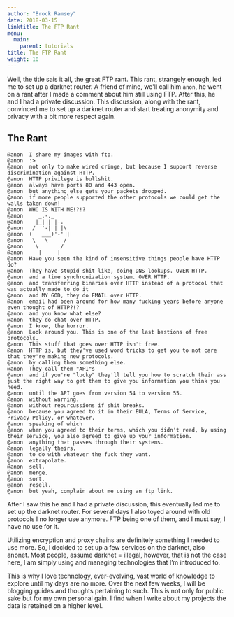 ```yaml
---
author: "Brock Ramsey"
date: 2018-03-15
linktitle: The FTP Rant
menu:
  main:
    parent: tutorials
title: The FTP Rant
weight: 10
---
```

Well, the title sais it all, the great FTP rant. This rant, strangely enough, led me to set up a darknet router. A friend of mine, we'll call him `anon`, he went on a rant after I made a comment about him still using FTP. After this, he and I had a private discussion. This discussion, along with the rant, convinced me to set up a darknet router and start treating anonymity and privacy with a bit more respect again.
## The Rant
```
@anon  I share my images with ftp.
@anon  :>
@anon  not only to make wired cringe, but because I support reverse discrimination against HTTP.
@anon  HTTP privilege is bullshit.
@anon  always have ports 80 and 443 open.
@anon  but anything else gets your packets dropped.
@anon  if more people supported the other protocols we could get the walls taken down!
@anon  WHO IS WITH ME!?!?
@anon     _.-._     
@anon    |_| | |-.  
@anon   /  '-| | |\ 
@anon  (   ___)'-' |
@anon   \   \     / 
@anon    \       /  
@anon     |     |   
@anon  Have you seen the kind of insensitive things people have HTTP do?
@anon  They have stupid shit like, doing DNS lookups. OVER HTTP.
@anon  and a time synchronization system. OVER HTTP.
@anon  and transferring binaries over HTTP instead of a protocol that was actually made to do it
@anon  and MY GOD, they do EMAIL over HTTP.
@anon  email had been around for how many fucking years before anyone even thought of HTTP?!?
@anon  and you know what else?
@anon  they do chat over HTTP.
@anon  I know, the horror.
@anon  Look around you. This is one of the last bastions of free protocols.
@anon  This stuff that goes over HTTP isn't free.
@anon  HTTP is, but they've used word tricks to get you to not care that they're making new protocols.
@anon  by calling them something else.
@anon  They call them "API"s
@anon  and if you're "lucky" they'll tell you how to scratch their ass just the right way to get them to give you information you think you need.
@anon  until the API goes from version 54 to version 55.
@anon  without warning.
@anon  without repurcussions if shit breaks.
@anon  because you agreed to it in their EULA, Terms of Service, Privacy Policy, or whatever.
@anon  speaking of which
@anon  when you agreed to their terms, which you didn't read, by using their service, you also agreed to give up your information.
@anon  anything that passes through their systems.
@anon  legally theirs.
@anon  to do with whatever the fuck they want.
@anon  extrapolate.
@anon  sell.
@anon  merge.
@anon  sort.
@anon  resell.
@anon  but yeah, complain about me using an ftp link.
```
After I saw this he and I had a private discussion, this eventually led me to set up the darknet router. For several days I also toyed around with old protocols I no longer use anymore. FTP being one of them, and I must say, I have no use for it.

Utilizing encryption and proxy chains are definitely something I needed to use more. So, I decided to set up a few services on the darknet, also anonet. Most people, assume darknet = illegal, however, that is not the case here, I am simply using and managing technologies that I’m introduced to.

This is why I love technology, ever-evolving, vast world of knowledge to explore until my days are no more. Over the next few weeks, I will be blogging guides and thoughts pertaining to such. This is not only for public sake but for my own personal gain. I find when I write about my projects the data is retained on a higher level.

